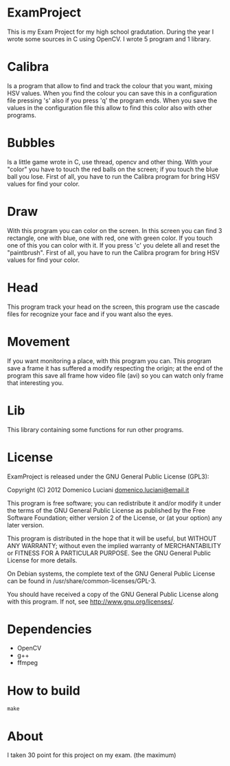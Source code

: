 ExamProject
===========

This is my Exam Project for my high school gradutation.
During the year I wrote some sources in C using OpenCV.
I wrote 5 program and 1 library.


Calibra
=======

Is a program that allow to find and track the colour that you want, mixing HSV values. 
When you find the colour you can save this in a configuration file pressing 's' also if you press 'q' the program ends.
When you save the values in the configuration file this allow to find this color also with other programs.


Bubbles
=======

Is a little game wrote in C, use thread, opencv and other thing.
With your "color" you have to touch the red balls on the screen; if you touch the blue ball you lose.
First of all, you have to run the Calibra program for bring HSV values for find your color.


Draw
====

With this program you can color on the screen.
In this screen you can find 3 rectangle, one with blue, one with red, one with green color.
If you touch one of this you can color with it.
If you press 'c' you delete all and reset the "paintbrush".
First of all, you have to run the Calibra program for bring HSV values for find your color.


Head
====
This program track your head on the screen, this program use the cascade files for recognize your face and if you want also the eyes.


Movement
========
If you want monitoring a place, with this program you can.
This program save a frame it has suffered a modify respecting the origin; at the end of the program this save all frame how video file (avi) so you can watch
only frame that interesting you.


Lib
===
This library containing some functions for run other programs.

License
=======
ExamProject is released under the GNU General Public License (GPL3):

Copyright (C) 2012 Domenico Luciani domenico.luciani@email.it

This program is free software; you can redistribute it and/or modify it under the terms of the GNU General Public License as published by the Free Software Foundation; either version 2 of the License, or (at your option) any later version.

This program is distributed in the hope that it will be useful, but WITHOUT ANY WARRANTY; without even the implied warranty of MERCHANTABILITY or FITNESS FOR A PARTICULAR PURPOSE. See the GNU General Public License for more details.

On Debian systems, the complete text of the GNU General Public License can be found in /usr/share/common-licenses/GPL-3.

You should have received a copy of the GNU General Public License along with this program. If not, see http://www.gnu.org/licenses/.


Dependencies
============
* OpenCV
* g++
* ffmpeg


How to build
============
`make`


About
=====
I taken 30 point for this project on my exam. (the maximum)
